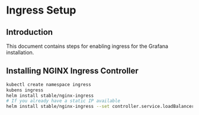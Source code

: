 # Ingress Setup

## Introduction

This document contains steps for enabling ingress for the Grafana installation.

## Installing NGINX Ingress Controller

```bash
kubectl create namespace ingress
kubens ingress
helm install stable/nginx-ingress
# If you already have a static IP available
helm install stable/nginx-ingress --set controller.service.loadBalancerIP=<IP>
```
